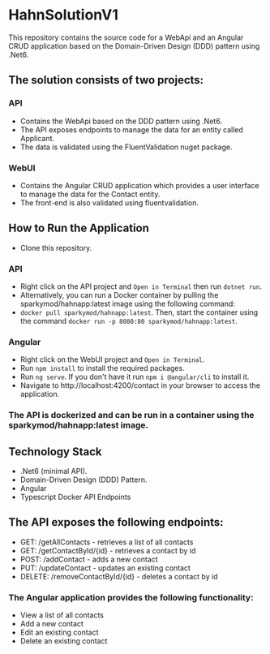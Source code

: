 # HahnSolutionV1
This repository contains the source code for a WebApi and an Angular CRUD application based on the Domain-Driven Design (DDD) pattern using .Net6.

## The solution consists of two projects:

### API 
- Contains the WebApi based on the DDD pattern using .Net6. 
- The API exposes endpoints to manage the data for an entity called Applicant. 
- The data is validated using the FluentValidation nuget package.

### WebUI
- Contains the Angular CRUD application which provides a user interface to manage the data for the Contact entity. 
- The front-end is also validated using fluentvalidation.


## How to Run the Application
- Clone this repository.

### API
- Right click on the API project and `Open in Terminal` then run `dotnet run`.
- Alternatively, you can run a Docker container by pulling the sparkymod/hahnapp:latest image using the following command: 
- `docker pull sparkymod/hahnapp:latest`. Then, start the container using the command `docker run -p 8080:80 sparkymod/hahnapp:latest`.

### Angular 
- Right click on the WebUI project and `Open in Terminal`.
- Run `npm install` to install the required packages.
- Run `ng serve`. If you don't have it run `npm i @angular/cli` to install it.
- Navigate to http://localhost:4200/contact in your browser to access the application.

### The API is dockerized and can be run in a container using the sparkymod/hahnapp:latest image.

## Technology Stack
- .Net6 (minimal API).
- Domain-Driven Design (DDD) Pattern.
- Angular
- Typescript
Docker
API Endpoints

## The API exposes the following endpoints:

- GET: /getAllContacts - retrieves a list of all contacts
- GET: /getContactById/{id} - retrieves a contact by id
- POST: /addContact - adds a new contact
- PUT: /updateContact - updates an existing contact
- DELETE: /removeContactById/{id} - deletes a contact by id

### The Angular application provides the following functionality:
- View a list of all contacts
- Add a new contact
- Edit an existing contact
- Delete an existing contact
